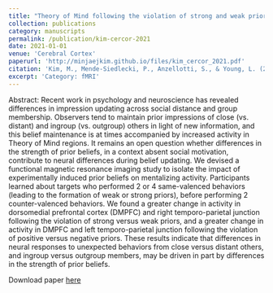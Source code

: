 ```yaml
---
title: "Theory of Mind following the violation of strong and weak prior beliefs"
collection: publications
category: manuscripts
permalink: /publication/kim-cercor-2021
date: 2021-01-01
venue: 'Cerebral Cortex'
paperurl: 'http://minjaejkim.github.io/files/kim_cercor_2021.pdf'
citation: 'Kim, M., Mende-Siedlecki, P., Anzellotti, S., & Young, L. (2021). &quot;Theory of Mind following the violation of strong and weak prior beliefs.&quot; <i>Cerebral Cortex, 31</i>(2), 884-898.'
excerpt: 'Category: fMRI'
---
```

Abstract: Recent work in psychology and neuroscience has revealed differences in impression updating across social distance and group membership. Observers tend to maintain prior impressions of close (vs. distant) and ingroup (vs. outgroup) others in light of new information, and this belief maintenance is at times accompanied by increased activity in Theory of Mind regions. It remains an open question whether differences in the strength of prior beliefs, in a context absent social motivation, contribute to neural differences during belief updating. We devised a functional magnetic resonance imaging study to isolate the impact of experimentally induced prior beliefs on mentalizing activity. Participants learned about targets who performed 2 or 4 same-valenced behaviors (leading to the formation of weak or strong priors), before performing 2 counter-valenced behaviors. We found a greater change in activity in dorsomedial prefrontal cortex (DMPFC) and right temporo-parietal junction following the violation of strong versus weak priors, and a greater change in activity in DMPFC and left temporo-parietal junction following the violation of positive versus negative priors. These results indicate that differences in neural responses to unexpected behaviors from close versus distant others, and ingroup versus outgroup members, may be driven in part by differences in the strength of prior beliefs.


Download paper [here](http://minjaejkim.github.io/files/kim_cercor_2021.pdf)
